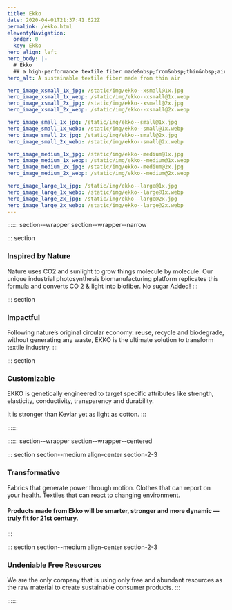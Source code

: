 ```yaml
---
title: Ekko
date: 2020-04-01T21:37:41.622Z
permalink: /ekko.html
eleventyNavigation:
  order: 0
  key: Ekko
hero_align: left
hero_body: |-
  # Ekko
  ## a high-performance textile fiber made&nbsp;from&nbsp;thin&nbsp;air
hero_alt: A sustainable textile fiber made from thin air

hero_image_xsmall_1x_jpg: /static/img/ekko--xsmall@1x.jpg
hero_image_xsmall_1x_webp: /static/img/ekko--xsmall@1x.webp
hero_image_xsmall_2x_jpg: /static/img/ekko--xsmall@2x.jpg
hero_image_xsmall_2x_webp: /static/img/ekko--xsmall@2x.webp

hero_image_small_1x_jpg: /static/img/ekko--small@1x.jpg
hero_image_small_1x_webp: /static/img/ekko--small@1x.webp
hero_image_small_2x_jpg: /static/img/ekko--small@2x.jpg
hero_image_small_2x_webp: /static/img/ekko--small@2x.webp

hero_image_medium_1x_jpg: /static/img/ekko--medium@1x.jpg
hero_image_medium_1x_webp: /static/img/ekko--medium@1x.webp
hero_image_medium_2x_jpg: /static/img/ekko--medium@2x.jpg
hero_image_medium_2x_webp: /static/img/ekko--medium@2x.webp

hero_image_large_1x_jpg: /static/img/ekko--large@1x.jpg
hero_image_large_1x_webp: /static/img/ekko--large@1x.webp
hero_image_large_2x_jpg: /static/img/ekko--large@2x.jpg
hero_image_large_2x_webp: /static/img/ekko--large@2x.webp
---
```


<!-- :::::: section--wrapper section--wrapper--narrow

::: section section--intro section-2-3
  #### EKKO is a high-performance biomaterial made&nbsp;from&nbsp;thin&nbsp;air.
:::

:::::: -->

:::::: section--wrapper section--wrapper--narrow

::: section
  ### Inspired by Nature
  Nature uses CO2 and sunlight to grow things molecule by molecule. Our unique industrial photosynthesis biomanufacturing platform replicates this formula and converts CO 2 &amp; light into biofiber.
  No sugar Added!
:::

::: section
  ### Impactful
  Following nature’s original circular economy: reuse, recycle and biodegrade, without generating any waste, EKKO is the ultimate solution to transform textile industry.
:::

::: section
  ### Customizable
  EKKO is genetically engineered to target specific attributes like strength, elasticity, conductivity, transparency and durability.
  
  It is stronger than Kevlar yet as light as cotton.
:::

::::::

:::::: section--wrapper section--wrapper--centered

::: section section--medium align-center section-2-3
  ### Transformative
  Fabrics that generate power through motion.
  Clothes that can report on your health.
  Textiles that can react to changing environment.
  #### Products made from Ekko will be smarter, stronger and more dynamic &mdash; truly fit for 21st century.
:::

::: section section--medium align-center section-2-3
  ### Undeniable Free Resources
  We are the <span class="highlight highlight--green bold">only</span> company that is using <span class="highlight highlight--green bold">only</span> free and abundant resources as the raw material to create sustainable consumer products.
:::

::::::
